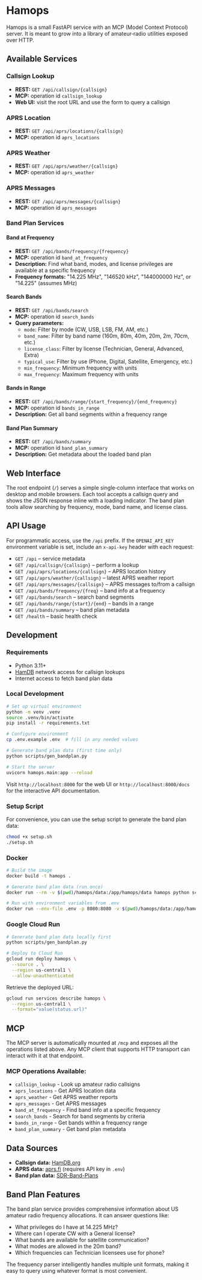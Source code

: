 # Hamops

Hamops is a small FastAPI service with an MCP (Model Context Protocol) server. It
is meant to grow into a library of amateur‑radio utilities exposed over HTTP.

## Available Services

### Callsign Lookup
- **REST:** `GET /api/callsign/{callsign}`
- **MCP:** operation id `callsign_lookup`
- **Web UI:** visit the root URL and use the form to query a callsign

### APRS Location
- **REST:** `GET /api/aprs/locations/{callsign}`
- **MCP:** operation id `aprs_locations`

### APRS Weather
- **REST:** `GET /api/aprs/weather/{callsign}`
- **MCP:** operation id `aprs_weather`

### APRS Messages
- **REST:** `GET /api/aprs/messages/{callsign}`
- **MCP:** operation id `aprs_messages`

### Band Plan Services

#### Band at Frequency
- **REST:** `GET /api/bands/frequency/{frequency}`
- **MCP:** operation id `band_at_frequency`
- **Description:** Find what band, modes, and license privileges are available at a specific frequency
- **Frequency formats:** "14.225 MHz", "146520 kHz", "144000000 Hz", or "14.225" (assumes MHz)

#### Search Bands
- **REST:** `GET /api/bands/search`
- **MCP:** operation id `search_bands`
- **Query parameters:**
  - `mode`: Filter by mode (CW, USB, LSB, FM, AM, etc.)
  - `band_name`: Filter by band name (160m, 80m, 40m, 20m, 2m, 70cm, etc.)
  - `license_class`: Filter by license (Technician, General, Advanced, Extra)
  - `typical_use`: Filter by use (Phone, Digital, Satellite, Emergency, etc.)
  - `min_frequency`: Minimum frequency with units
  - `max_frequency`: Maximum frequency with units

#### Bands in Range
- **REST:** `GET /api/bands/range/{start_frequency}/{end_frequency}`
- **MCP:** operation id `bands_in_range`
- **Description:** Get all band segments within a frequency range

#### Band Plan Summary
- **REST:** `GET /api/bands/summary`
- **MCP:** operation id `band_plan_summary`
- **Description:** Get metadata about the loaded band plan

## Web Interface

The root endpoint (`/`) serves a simple single‑column interface that works on
desktop and mobile browsers. Each tool accepts a callsign query and shows the
JSON response inline with a loading indicator. The band plan tools allow
searching by frequency, mode, band name, and license class.

## API Usage

For programmatic access, use the `/api` prefix. If the `OPENAI_API_KEY`
environment variable is set, include an `x-api-key` header with each
request:

- `GET /api` – service metadata
- `GET /api/callsign/{callsign}` – perform a lookup
- `GET /api/aprs/locations/{callsign}` – APRS location history
- `GET /api/aprs/weather/{callsign}` – latest APRS weather report
- `GET /api/aprs/messages/{callsign}` – APRS messages to/from a callsign
- `GET /api/bands/frequency/{freq}` – band info at a frequency
- `GET /api/bands/search` – search band segments
- `GET /api/bands/range/{start}/{end}` – bands in a range
- `GET /api/bands/summary` – band plan metadata
- `GET /health` – basic health check

## Development

### Requirements
- Python 3.11+
- [HamDB](http://api.hamdb.org) network access for callsign lookups
- Internet access to fetch band plan data

### Local Development

```bash
# Set up virtual environment
python -m venv .venv
source .venv/bin/activate
pip install -r requirements.txt

# Configure environment
cp .env.example .env  # fill in any needed values

# Generate band plan data (first time only)
python scripts/gen_bandplan.py

# Start the server
uvicorn hamops.main:app --reload
```

Visit `http://localhost:8000` for the web UI or `http://localhost:8000/docs`
for the interactive API documentation.

### Setup Script

For convenience, you can use the setup script to generate the band plan data:

```bash
chmod +x setup.sh
./setup.sh
```

### Docker

```bash
# Build the image
docker build -t hamops .

# Generate band plan data (run once)
docker run --rm -v $(pwd)/hamops/data:/app/hamops/data hamops python scripts/gen_bandplan.py

# Run with environment variables from .env
docker run --env-file .env -p 8080:8080 -v $(pwd)/hamops/data:/app/hamops/data hamops
```

### Google Cloud Run

```bash
# Generate band plan data locally first
python scripts/gen_bandplan.py

# Deploy to Cloud Run
gcloud run deploy hamops \
  --source . \
  --region us-central1 \
  --allow-unauthenticated
```

Retrieve the deployed URL:

```bash
gcloud run services describe hamops \
  --region us-central1 \
  --format="value(status.url)"
```

## MCP

The MCP server is automatically mounted at `/mcp` and exposes all the 
operations listed above. Any MCP client that supports HTTP transport can
interact with it at that endpoint.

### MCP Operations Available:
- `callsign_lookup` - Look up amateur radio callsigns
- `aprs_locations` - Get APRS location data
- `aprs_weather` - Get APRS weather reports
- `aprs_messages` - Get APRS messages
- `band_at_frequency` - Find band info at a specific frequency
- `search_bands` - Search for band segments by criteria
- `bands_in_range` - Get bands within a frequency range
- `band_plan_summary` - Get band plan metadata

## Data Sources

- **Callsign data:** [HamDB.org](http://api.hamdb.org)
- **APRS data:** [aprs.fi](https://aprs.fi) (requires API key in `.env`)
- **Band plan data:** [SDR-Band-Plans](https://github.com/Arrin-KN1E/SDR-Band-Plans)

## Band Plan Features

The band plan service provides comprehensive information about US amateur radio
frequency allocations. It can answer questions like:

- What privileges do I have at 14.225 MHz?
- Where can I operate CW with a General license?
- What bands are available for satellite communication?
- What modes are allowed in the 20m band?
- Which frequencies can Technician licensees use for phone?

The frequency parser intelligently handles multiple unit formats, making it
easy to query using whatever format is most convenient.